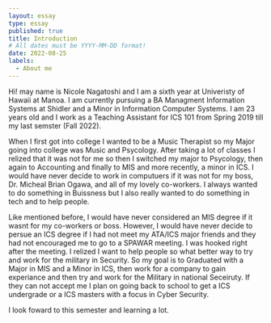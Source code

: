 ```yaml
---
layout: essay
type: essay
published: true
title: Introduction
# All dates must be YYYY-MM-DD format!
date: 2022-08-25
labels:
  - About me
---
```

Hi! may name is Nicole Nagatoshi and I am a sixth year at Univeristy of Hawaii at Manoa. I am currently pursuing a BA Managment Information Systems at Shidler and a Minor in Information Computer Systems. I am 23 years old and I work as a Teaching Assistant for ICS 101 from Spring 2019 till my last semster (Fall 2022). 

When I first got into college I wanted to be a Music Therapist so my Major going into college was Music and Psycology. After taking a lot of classes I relized that it was not for me so then I switched my major to Psycology, then again to Accounting and finally to MIS and more recently, a minor in ICS. I would have never decide to work in computuers if it was not for my boss, Dr. Micheal Brian Ogawa, and all of my lovely co-workers. I always wanted to do something in Buissness but I also really wanted to do something in tech and to help people. 

Like mentioned before, I would have never considered an MIS degree if it wasnt for my co-workers or boss. However, I would have never decide to persue an ICS degree if I had not meet my ATA/ICS major friends and they had not encouraged me to go to a SPAWAR meeting. I was hooked right after the meeting. I relized I want to help people so what better way to try and work for the military in Security. So my goal is to Graduated with a Major in MIS and a Minor in ICS, then work for a company to gain experiance and then try and work for the Military in national Seceiruty. If they can not accept me I plan on going back to school to get a ICS undergrade or a ICS masters with a focus in Cyber Security. 

I look foward to this semester and learning a lot. 

